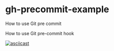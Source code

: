 # gh-precommit-example
How to use Git pre commit 

How to use Git pre-commit hook

[![asciicast](https://asciinema.org/a/vADMFzaR9XjCLCZWwLHF9X6YL.svg)](https://asciinema.org/a/vADMFzaR9XjCLCZWwLHF9X6YL)
